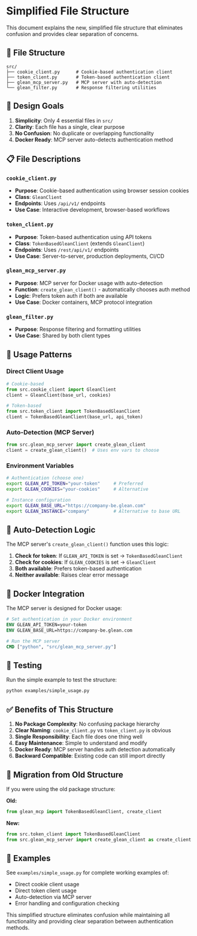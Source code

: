 # Simplified File Structure

This document explains the new, simplified file structure that eliminates confusion and provides clear separation of concerns.

## 📁 File Structure

```
src/
├── cookie_client.py      # Cookie-based authentication client
├── token_client.py       # Token-based authentication client  
├── glean_mcp_server.py   # MCP server with auto-detection
└── glean_filter.py       # Response filtering utilities
```

## 🎯 Design Goals

1. **Simplicity**: Only 4 essential files in `src/`
2. **Clarity**: Each file has a single, clear purpose
3. **No Confusion**: No duplicate or overlapping functionality
4. **Docker Ready**: MCP server auto-detects authentication method

## 📋 File Descriptions

### `cookie_client.py`
- **Purpose**: Cookie-based authentication using browser session cookies
- **Class**: `GleanClient`
- **Endpoints**: Uses `/api/v1/` endpoints
- **Use Case**: Interactive development, browser-based workflows

### `token_client.py`  
- **Purpose**: Token-based authentication using API tokens
- **Class**: `TokenBasedGleanClient` (extends `GleanClient`)
- **Endpoints**: Uses `/rest/api/v1/` endpoints  
- **Use Case**: Server-to-server, production deployments, CI/CD

### `glean_mcp_server.py`
- **Purpose**: MCP server for Docker usage with auto-detection
- **Function**: `create_glean_client()` - automatically chooses auth method
- **Logic**: Prefers token auth if both are available
- **Use Case**: Docker containers, MCP protocol integration

### `glean_filter.py`
- **Purpose**: Response filtering and formatting utilities
- **Use Case**: Shared by both client types

## 🔧 Usage Patterns

### Direct Client Usage

```python
# Cookie-based
from src.cookie_client import GleanClient
client = GleanClient(base_url, cookies)

# Token-based  
from src.token_client import TokenBasedGleanClient
client = TokenBasedGleanClient(base_url, api_token)
```

### Auto-Detection (MCP Server)

```python
from src.glean_mcp_server import create_glean_client
client = create_glean_client()  # Uses env vars to choose
```

### Environment Variables

```bash
# Authentication (choose one)
export GLEAN_API_TOKEN="your-token"     # Preferred
export GLEAN_COOKIES="your-cookies"     # Alternative

# Instance configuration
export GLEAN_BASE_URL="https://company-be.glean.com"
export GLEAN_INSTANCE="company"         # Alternative to base URL
```

## 🔄 Auto-Detection Logic

The MCP server's `create_glean_client()` function uses this logic:

1. **Check for token**: If `GLEAN_API_TOKEN` is set → `TokenBasedGleanClient`
2. **Check for cookies**: If `GLEAN_COOKIES` is set → `GleanClient`  
3. **Both available**: Prefers token-based authentication
4. **Neither available**: Raises clear error message

## 🐳 Docker Integration

The MCP server is designed for Docker usage:

```dockerfile
# Set authentication in your Docker environment
ENV GLEAN_API_TOKEN=your-token
ENV GLEAN_BASE_URL=https://company-be.glean.com

# Run the MCP server
CMD ["python", "src/glean_mcp_server.py"]
```

## 🧪 Testing

Run the simple example to test the structure:

```bash
python examples/simple_usage.py
```

## ✅ Benefits of This Structure

1. **No Package Complexity**: No confusing package hierarchy
2. **Clear Naming**: `cookie_client.py` vs `token_client.py` is obvious
3. **Single Responsibility**: Each file does one thing well
4. **Easy Maintenance**: Simple to understand and modify
5. **Docker Ready**: MCP server handles auth detection automatically
6. **Backward Compatible**: Existing code can still import directly

## 🚀 Migration from Old Structure

If you were using the old package structure:

**Old:**
```python
from glean_mcp import TokenBasedGleanClient, create_client
```

**New:**
```python
from src.token_client import TokenBasedGleanClient
from src.glean_mcp_server import create_glean_client as create_client
```

## 📖 Examples

See `examples/simple_usage.py` for complete working examples of:
- Direct cookie client usage
- Direct token client usage  
- Auto-detection via MCP server
- Error handling and configuration checking

This simplified structure eliminates confusion while maintaining all functionality and providing clear separation between authentication methods.
